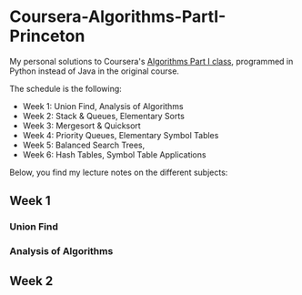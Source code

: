 # Coursera-Algorithms-PartI-Princeton

My personal solutions to Coursera's [Algorithms Part I class](https://www.coursera.org/learn/algorithms-part1), programmed in Python instead of Java in the original course.

The schedule is the following:

* Week 1: Union Find, Analysis of Algorithms
* Week 2: Stack & Queues, Elementary Sorts
* Week 3: Mergesort & Quicksort
* Week 4: Priority Queues, Elementary Symbol Tables
* Week 5: Balanced Search Trees,
* Week 6: Hash Tables, Symbol Table Applications


Below, you find my lecture notes on the different subjects:

## Week 1

### Union Find

### Analysis of Algorithms

## Week 2

### 

